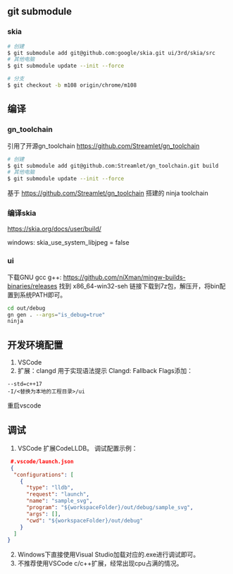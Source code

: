 
## git submodule

### skia

```sh
# 创建
$ git submodule add git@github.com:google/skia.git ui/3rd/skia/src
# 其他电脑
$ git submodule update --init --force

# 分支
$ git checkout -b m108 origin/chrome/m108
```

## 编译 

### gn_toolchain

引用了开源gn_toolchain https://github.com/Streamlet/gn_toolchain
```sh
# 创建
$ git submodule add git@github.com:Streamlet/gn_toolchain.git build
# 其他电脑
$ git submodule update --init --force

```

基于 https://github.com/Streamlet/gn_toolchain 搭建的 ninja toolchain

### 编译skia
https://skia.org/docs/user/build/

windows: 
skia_use_system_libjpeg = false

### ui
下载GNU gcc g++: https://github.com/niXman/mingw-builds-binaries/releases
找到 x86_64-win32-seh 链接下载到7z包，解压开，将bin配置到系统PATH即可。

```sh
cd out/debug
gn gen . --args="is_debug=true"
ninja
```

## 开发环境配置

1. VSCode
2. 扩展：clangd 
   用于实现语法提示
   Clangd: Fallback Flags添加：
  ```
  --std=c++17
  -I/<替换为本地的工程目录>/ui
  ```
  重启vscode

## 调试
1. VSCode 扩展CodeLLDB。
   调试配置示例：
  ```json
   #.vscode/launch.json
   {
    "configurations": [
      {
        "type": "lldb",
        "request": "launch",
        "name": "sample_svg",
        "program": "${workspaceFolder}/out/debug/sample_svg",
        "args": [],
        "cwd": "${workspaceFolder}/out/debug"
      }
    ]
  }
   ```
2. Windows下直接使用Visual Studio加载对应的.exe进行调试即可。
3. 不推荐使用VSCode c/c++扩展，经常出现cpu占满的情况。

